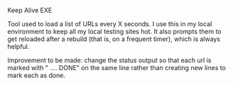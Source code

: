 Keep Alive EXE

Tool used to load a list of URLs every X seconds. I use this in my local environment to keep all my local testing sites hot. It also prompts them to get reloaded after a rebuild (that is, on a frequent timer), which is always helpful.

Improvement to be made: change the status output so that each url is marked with " .... DONE" on the same line rather than creating new lines to mark each as done.